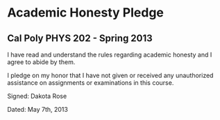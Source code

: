 Academic Honesty Pledge
=
Cal Poly PHYS 202 - Spring 2013
-
I have read and understand the rules regarding academic honesty and I agree to abide by them.

I pledge on my honor that I have not given or received any unauthorized assistance on assignments or 
examinations in this course. 


   Signed: Dakota Rose
   
   Dated: May 7th, 2013
